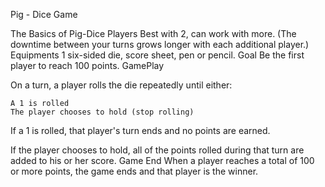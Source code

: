 Pig - Dice Game

The Basics of Pig-Dice
Players
Best with 2, can work with more. (The downtime between your turns grows longer with each additional player.)
Equipments
1 six-sided die, score sheet, pen or pencil.
Goal
Be the first player to reach 100 points.
GamePlay

  On a turn, a player rolls the die repeatedly until either:

    A 1 is rolled
    The player chooses to hold (stop rolling)

  If a 1 is rolled, that player's turn ends and no points are earned.

If the player chooses to hold, all of the points rolled during that turn are added to his or her score.
Game End
When a player reaches a total of 100 or more points, the game ends and that player is the winner.

